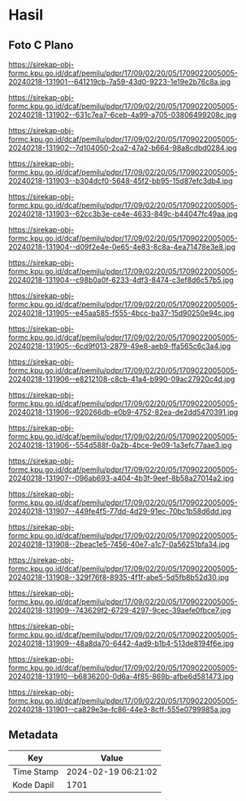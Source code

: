 # Hasil

## Foto C Plano

https://sirekap-obj-formc.kpu.go.id/dcaf/pemilu/pdpr/17/09/02/20/05/1709022005005-20240218-131901--641219cb-7a59-43d0-9223-1e19e2b76c8a.jpg

https://sirekap-obj-formc.kpu.go.id/dcaf/pemilu/pdpr/17/09/02/20/05/1709022005005-20240218-131902--631c7ea7-6ceb-4a99-a705-03806499208c.jpg

https://sirekap-obj-formc.kpu.go.id/dcaf/pemilu/pdpr/17/09/02/20/05/1709022005005-20240218-131902--7d104050-2ca2-47a2-b664-98a8cdbd0284.jpg

https://sirekap-obj-formc.kpu.go.id/dcaf/pemilu/pdpr/17/09/02/20/05/1709022005005-20240218-131903--b304dcf0-5648-45f2-bb95-15d87efc3db4.jpg

https://sirekap-obj-formc.kpu.go.id/dcaf/pemilu/pdpr/17/09/02/20/05/1709022005005-20240218-131903--62cc3b3e-ce4e-4633-849c-b44047fc49aa.jpg

https://sirekap-obj-formc.kpu.go.id/dcaf/pemilu/pdpr/17/09/02/20/05/1709022005005-20240218-131904--d09f2e4e-0e65-4e83-8c8a-4ea71478e3e8.jpg

https://sirekap-obj-formc.kpu.go.id/dcaf/pemilu/pdpr/17/09/02/20/05/1709022005005-20240218-131904--c98b0a0f-6233-4df3-8474-c3ef8d6c57b5.jpg

https://sirekap-obj-formc.kpu.go.id/dcaf/pemilu/pdpr/17/09/02/20/05/1709022005005-20240218-131905--e45aa585-f555-4bcc-ba37-15d90250e94c.jpg

https://sirekap-obj-formc.kpu.go.id/dcaf/pemilu/pdpr/17/09/02/20/05/1709022005005-20240218-131905--6cd9f013-2879-49e8-aeb9-ffa565c6c3a4.jpg

https://sirekap-obj-formc.kpu.go.id/dcaf/pemilu/pdpr/17/09/02/20/05/1709022005005-20240218-131906--e8212108-c8cb-41a4-b990-09ac27920c4d.jpg

https://sirekap-obj-formc.kpu.go.id/dcaf/pemilu/pdpr/17/09/02/20/05/1709022005005-20240218-131906--920266db-e0b9-4752-82ea-de2dd5470391.jpg

https://sirekap-obj-formc.kpu.go.id/dcaf/pemilu/pdpr/17/09/02/20/05/1709022005005-20240218-131906--554d588f-0a2b-4bce-9e09-1a3efc77aae3.jpg

https://sirekap-obj-formc.kpu.go.id/dcaf/pemilu/pdpr/17/09/02/20/05/1709022005005-20240218-131907--096ab693-a404-4b3f-9eef-8b58a27014a2.jpg

https://sirekap-obj-formc.kpu.go.id/dcaf/pemilu/pdpr/17/09/02/20/05/1709022005005-20240218-131907--449fe4f5-77dd-4d29-91ec-70bc1b58d6dd.jpg

https://sirekap-obj-formc.kpu.go.id/dcaf/pemilu/pdpr/17/09/02/20/05/1709022005005-20240218-131908--2beac1e5-7456-40e7-a1c7-0a56251bfa34.jpg

https://sirekap-obj-formc.kpu.go.id/dcaf/pemilu/pdpr/17/09/02/20/05/1709022005005-20240218-131908--329f76f8-8935-4f1f-abe5-5d5fb8b52d30.jpg

https://sirekap-obj-formc.kpu.go.id/dcaf/pemilu/pdpr/17/09/02/20/05/1709022005005-20240218-131909--743629f2-6729-4297-9cec-39aefe0fbce7.jpg

https://sirekap-obj-formc.kpu.go.id/dcaf/pemilu/pdpr/17/09/02/20/05/1709022005005-20240218-131909--48a8da70-6442-4ad9-b1b4-513de8194f6e.jpg

https://sirekap-obj-formc.kpu.go.id/dcaf/pemilu/pdpr/17/09/02/20/05/1709022005005-20240218-131910--b6836200-0d6a-4f85-869b-afbe6d581473.jpg

https://sirekap-obj-formc.kpu.go.id/dcaf/pemilu/pdpr/17/09/02/20/05/1709022005005-20240218-131901--ca829e3e-fc86-44e3-8cff-555e0799985a.jpg


## Metadata

| Key        | Value               |
| ---------- | ------------------- |
| Time Stamp | 2024-02-19 06:21:02 |
| Kode Dapil | 1701                |




